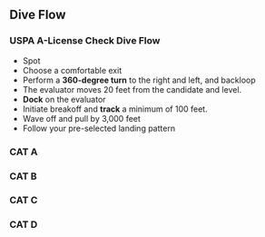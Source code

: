 



## Dive Flow



### USPA A-License Check Dive Flow

* Spot
* Choose a comfortable exit
* Perform a **360-degree turn** to the right and left, and backloop
* The evaluator moves 20 feet from the candidate and level.
* **Dock** on the evaluator
* Initiate breakoff and **track** a minimum of 100 feet.
* Wave off and pull by 3,000 feet
* Follow your pre-selected landing pattern



### CAT A



### CAT B



### CAT C



### CAT D